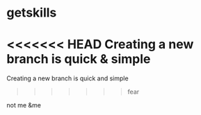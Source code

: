 # getskills
<<<<<<< HEAD
Creating a new branch is quick & simple
=======
Creating a new branch is quick and simple
>>>>>>> fear

not me &me

